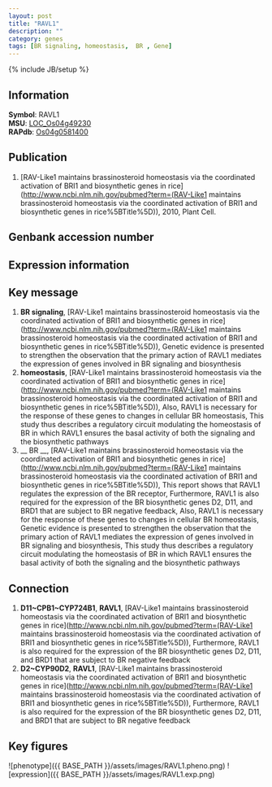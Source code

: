 ```yaml
---
layout: post
title: "RAVL1"
description: ""
category: genes
tags: [BR signaling, homeostasis,  BR , Gene]
---
```

{% include JB/setup %}

## Information
__Symbol__: RAVL1  
__MSU__: [LOC_Os04g49230](http://rice.plantbiology.msu.edu/cgi-bin/ORF_infopage.cgi?orf=LOC_Os04g49230)  
__RAPdb__: [Os04g0581400](http://rapdb.dna.affrc.go.jp/viewer/gbrowse_details/irgsp1?name=Os04g0581400)  

## Publication
1. [RAV-Like1 maintains brassinosteroid homeostasis via the coordinated activation of BRI1 and biosynthetic genes in rice](http://www.ncbi.nlm.nih.gov/pubmed?term=(RAV-Like1 maintains brassinosteroid homeostasis via the coordinated activation of BRI1 and biosynthetic genes in rice%5BTitle%5D)), 2010, Plant Cell.

## Genbank accession number

## Expression information

## Key message
1. __BR signaling__, [RAV-Like1 maintains brassinosteroid homeostasis via the coordinated activation of BRI1 and biosynthetic genes in rice](http://www.ncbi.nlm.nih.gov/pubmed?term=(RAV-Like1 maintains brassinosteroid homeostasis via the coordinated activation of BRI1 and biosynthetic genes in rice%5BTitle%5D)),  Genetic evidence is presented to strengthen the observation that the primary action of RAVL1 mediates the expression of genes involved in BR signaling and biosynthesis
2. __homeostasis__, [RAV-Like1 maintains brassinosteroid homeostasis via the coordinated activation of BRI1 and biosynthetic genes in rice](http://www.ncbi.nlm.nih.gov/pubmed?term=(RAV-Like1 maintains brassinosteroid homeostasis via the coordinated activation of BRI1 and biosynthetic genes in rice%5BTitle%5D)),  Also, RAVL1 is necessary for the response of these genes to changes in cellular BR homeostasis, This study thus describes a regulatory circuit modulating the homeostasis of BR in which RAVL1 ensures the basal activity of both the signaling and the biosynthetic pathways
3. __ BR __, [RAV-Like1 maintains brassinosteroid homeostasis via the coordinated activation of BRI1 and biosynthetic genes in rice](http://www.ncbi.nlm.nih.gov/pubmed?term=(RAV-Like1 maintains brassinosteroid homeostasis via the coordinated activation of BRI1 and biosynthetic genes in rice%5BTitle%5D)),  This report shows that RAVL1 regulates the expression of the BR receptor, Furthermore, RAVL1 is also required for the expression of the BR biosynthetic genes D2, D11, and BRD1 that are subject to BR negative feedback, Also, RAVL1 is necessary for the response of these genes to changes in cellular BR homeostasis, Genetic evidence is presented to strengthen the observation that the primary action of RAVL1 mediates the expression of genes involved in BR signaling and biosynthesis, This study thus describes a regulatory circuit modulating the homeostasis of BR in which RAVL1 ensures the basal activity of both the signaling and the biosynthetic pathways

## Connection
1. __D11~CPB1~CYP724B1__, __RAVL1__, [RAV-Like1 maintains brassinosteroid homeostasis via the coordinated activation of BRI1 and biosynthetic genes in rice](http://www.ncbi.nlm.nih.gov/pubmed?term=(RAV-Like1 maintains brassinosteroid homeostasis via the coordinated activation of BRI1 and biosynthetic genes in rice%5BTitle%5D)),  Furthermore, RAVL1 is also required for the expression of the BR biosynthetic genes D2, D11, and BRD1 that are subject to BR negative feedback
2. __D2~CYP90D2__, __RAVL1__, [RAV-Like1 maintains brassinosteroid homeostasis via the coordinated activation of BRI1 and biosynthetic genes in rice](http://www.ncbi.nlm.nih.gov/pubmed?term=(RAV-Like1 maintains brassinosteroid homeostasis via the coordinated activation of BRI1 and biosynthetic genes in rice%5BTitle%5D)),  Furthermore, RAVL1 is also required for the expression of the BR biosynthetic genes D2, D11, and BRD1 that are subject to BR negative feedback

## Key figures
![phenotype]({{ BASE_PATH }}/assets/images/RAVL1.pheno.png)
![expression]({{ BASE_PATH }}/assets/images/RAVL1.exp.png)



